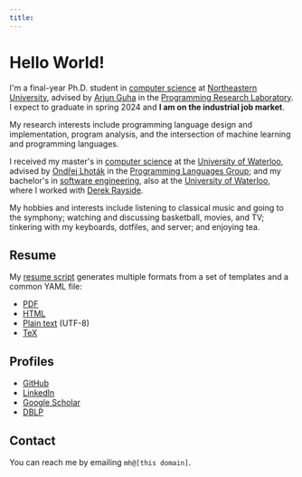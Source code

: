 ```yaml
---
title:
---
```


# Hello World!

I'm a final-year Ph.D. student in [computer science][khoury] at [Northeastern
University][], advised by [Arjun Guha][aguha] in the [Programming Research
Laboratory][]. I expect to graduate in spring 2024 and **I am on the industrial
job market**.

My research interests include programming language design and implementation,
program analysis, and the intersection of machine learning and programming
languages.

I received my master's in [computer science][scs] at the [University of
Waterloo][], advised by [Ondřej Lhoták][olhotak] in the [Programming Languages Group];
and my bachelor's in [software engineering][se], also at the [University of
Waterloo][], where I worked with [Derek Rayside][drayside].

My hobbies and interests include listening to classical music and going to the
symphony; watching and discussing basketball, movies, and TV; tinkering with my
keyboards, dotfiles, and server; and enjoying tea.

[khoury]: https://www.khoury.northeastern.edu/
[Northeastern University]: https://www.northeastern.edu/
[Programming Research Laboratory]: https://prl.khoury.northeastern.edu/
[aguha]: https://www.khoury.northeastern.edu/~arjunguha/main/home/

[scs]: https://cs.uwaterloo.ca/
[University of Waterloo]: https://uwaterloo.ca/
[olhotak]: https://plg.uwaterloo.ca/~olhotak/
[Programming Languages Group]: https://plg.uwaterloo.ca/

[se]: https://uwaterloo.ca/software-engineering/
[drayside]: https://ece.uwaterloo.ca/~drayside/

## Resume

My [resume script][] generates multiple formats from a set of templates and
a common YAML file:

  - [PDF][pdf resume]
  - [HTML][html resume]
  - [Plain text][txt resume] (UTF-8)
  - [TeX][tex resume]

[resume script]: https://github.com/mhyee/resume
[pdf resume]: /resume/resume.pdf
[html resume]: /resume/resume.html
[txt resume]: /resume/resume.txt
[tex resume]: /resume/resume.tex

## Profiles

  - [GitHub][]
  - [LinkedIn][]
  - [Google Scholar][]
  - [DBLP][]

[GitHub]: https://github.com/mhyee
[LinkedIn]: https://www.linkedin.com/in/mhyee
[Google Scholar]: https://scholar.google.com/citations?user=rijGpmoAAAAJ
[DBLP]: https://dblp.uni-trier.de/pid/146/0143.html

## Contact

You can reach me by emailing `mh@[this domain]`.

